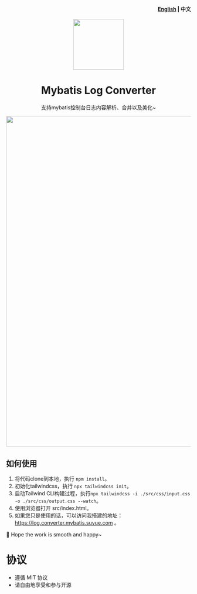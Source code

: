 <h4 align="right"><strong><a href="https://github.com/suvueCoder/mybatis-log-formatter/blob/main/README_EN.md">English</a></strong> | 中文 </h4>

<p align="center">
  <a href="https://log.converter.mybatis.suvue.com" target="_blank"><img src=https://mybatis-log-converter-1259058935.cos.ap-beijing.myqcloud.com/mybatis-log-converter-logo.png width=138 /></a>
  <h1 align="center">Mybatis Log Converter</h1>
  <div align="center">支持mybatis控制台日志内容解析、合并以及美化~</div>
</p>

<img src="https://mybatis-log-converter-1259058935.cos.ap-beijing.myqcloud.com/mybatis-log-converter.png" width="900px" />

## 如何使用

1. 将代码clone到本地，执行 `npm install`。
2. 初始化tailwindcss，执行 `npx tailwindcss init`。
3. 启动Tailwind CLI构建过程，执行`npx tailwindcss -i ./src/css/input.css -o ./src/css/output.css --watch`。
4. 使用浏览器打开 src/index.html。
5. 如果您只是使用的话，可以访问我搭建的地址：https://log.converter.mybatis.suvue.com 。

🦜 Hope the work is smooth and happy~

# 协议

- 遵循 MIT 协议
- 请自由地享受和参与开源
